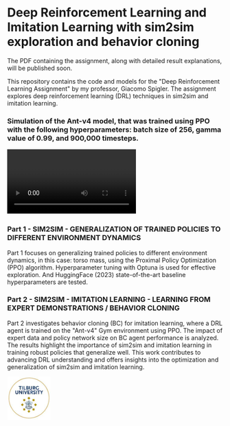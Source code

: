 # Deep Reinforcement Learning and Imitation Learning with sim2sim exploration and behavior cloning

The PDF containing the assignment, along with detailed result explanations, will be published soon.

This repository contains the code and models for the "Deep Reinforcement Learning Assignment" by my professor, Giacomo Spigler. The assignment explores deep reinforcement learning (DRL) techniques in sim2sim and imitation learning.

### Simulation of the Ant-v4 model, that was trained using PPO with the following hyperparameters: batch size of 256, gamma value of 0.99, and 900,000 timesteps.
![Simulation of the Ant-v4 model, that was trained using PPO with the following hyperparameters: batch size of 256, gamma value of 0.99, and 900,000 timesteps.](video.mp4)

### Part 1 - SIM2SIM - GENERALIZATION OF TRAINED POLICIES TO DIFFERENT ENVIRONMENT DYNAMICS
Part 1 focuses on generalizing trained policies to different environment dynamics, in this case: torso mass, using the Proximal Policy Optimization (PPO) algorithm. Hyperparameter tuning with Optuna is used for effective exploration. And HuggingFace (2023) state-of-the-art baseline hyperparameters are tested.

### Part 2 - SIM2SIM - IMITATION LEARNING - LEARNING FROM EXPERT DEMONSTRATIONS / BEHAVIOR CLONING
Part 2 investigates behavior cloning (BC) for imitation learning, where a DRL agent is trained on the "Ant-v4" Gym environment using PPO. The impact of expert data and policy network size on BC agent performance is analyzed. The results highlight the importance of sim2sim and imitation learning in training robust policies that generalize well. This work contributes to advancing DRL understanding and offers insights into the optimization and generalization of sim2sim and imitation learning.

<img src="https://github.com/basverkennis/DRL-PPO-sim2sim-imitationlearning/blob/main/logo.jpeg" alt="Tilburg University Logo" width="20%" padding="5%">
